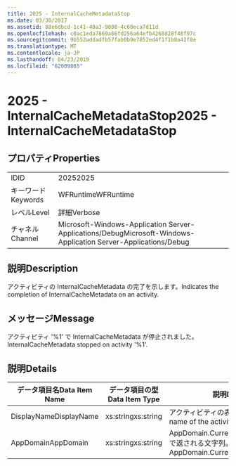 ```yaml
---
title: 2025 - InternalCacheMetadataStop
ms.date: 03/30/2017
ms.assetid: 88e6dbcd-1c41-40a3-9800-4c60eca7d11d
ms.openlocfilehash: c0ac1eda7869a86fd256a64efb4268d28f48f97c
ms.sourcegitcommit: 9b552addadfb57fab0b9e7852ed4f1f1b8a42f8e
ms.translationtype: MT
ms.contentlocale: ja-JP
ms.lasthandoff: 04/23/2019
ms.locfileid: "62009865"
---
```

# <a name="2025---internalcachemetadatastop"></a><span data-ttu-id="2a0ca-102">2025 - InternalCacheMetadataStop</span><span class="sxs-lookup"><span data-stu-id="2a0ca-102">2025 - InternalCacheMetadataStop</span></span>
## <a name="properties"></a><span data-ttu-id="2a0ca-103">プロパティ</span><span class="sxs-lookup"><span data-stu-id="2a0ca-103">Properties</span></span>  
  
|||  
|-|-|  
|<span data-ttu-id="2a0ca-104">ID</span><span class="sxs-lookup"><span data-stu-id="2a0ca-104">ID</span></span>|<span data-ttu-id="2a0ca-105">2025</span><span class="sxs-lookup"><span data-stu-id="2a0ca-105">2025</span></span>|  
|<span data-ttu-id="2a0ca-106">キーワード</span><span class="sxs-lookup"><span data-stu-id="2a0ca-106">Keywords</span></span>|<span data-ttu-id="2a0ca-107">WFRuntime</span><span class="sxs-lookup"><span data-stu-id="2a0ca-107">WFRuntime</span></span>|  
|<span data-ttu-id="2a0ca-108">レベル</span><span class="sxs-lookup"><span data-stu-id="2a0ca-108">Level</span></span>|<span data-ttu-id="2a0ca-109">詳細</span><span class="sxs-lookup"><span data-stu-id="2a0ca-109">Verbose</span></span>|  
|<span data-ttu-id="2a0ca-110">チャネル</span><span class="sxs-lookup"><span data-stu-id="2a0ca-110">Channel</span></span>|<span data-ttu-id="2a0ca-111">Microsoft-Windows-Application Server-Applications/Debug</span><span class="sxs-lookup"><span data-stu-id="2a0ca-111">Microsoft-Windows-Application Server-Applications/Debug</span></span>|  
  
## <a name="description"></a><span data-ttu-id="2a0ca-112">説明</span><span class="sxs-lookup"><span data-stu-id="2a0ca-112">Description</span></span>  
 <span data-ttu-id="2a0ca-113">アクティビティの InternalCacheMetadata の完了を示します。</span><span class="sxs-lookup"><span data-stu-id="2a0ca-113">Indicates the completion of InternalCacheMetadata on an activity.</span></span>  
  
## <a name="message"></a><span data-ttu-id="2a0ca-114">メッセージ</span><span class="sxs-lookup"><span data-stu-id="2a0ca-114">Message</span></span>  
 <span data-ttu-id="2a0ca-115">アクティビティ '%1' で InternalCacheMetadata が停止されました。</span><span class="sxs-lookup"><span data-stu-id="2a0ca-115">InternalCacheMetadata stopped on activity '%1'.</span></span>  
  
## <a name="details"></a><span data-ttu-id="2a0ca-116">説明</span><span class="sxs-lookup"><span data-stu-id="2a0ca-116">Details</span></span>  
  
|<span data-ttu-id="2a0ca-117">データ項目名</span><span class="sxs-lookup"><span data-stu-id="2a0ca-117">Data Item Name</span></span>|<span data-ttu-id="2a0ca-118">データ項目の型</span><span class="sxs-lookup"><span data-stu-id="2a0ca-118">Data Item Type</span></span>|<span data-ttu-id="2a0ca-119">説明</span><span class="sxs-lookup"><span data-stu-id="2a0ca-119">Description</span></span>|  
|--------------------|--------------------|-----------------|  
|<span data-ttu-id="2a0ca-120">DisplayName</span><span class="sxs-lookup"><span data-stu-id="2a0ca-120">DisplayName</span></span>|<span data-ttu-id="2a0ca-121">xs:string</span><span class="sxs-lookup"><span data-stu-id="2a0ca-121">xs:string</span></span>|<span data-ttu-id="2a0ca-122">アクティビティの表示名。</span><span class="sxs-lookup"><span data-stu-id="2a0ca-122">The display name of the activity.</span></span>|  
|<span data-ttu-id="2a0ca-123">AppDomain</span><span class="sxs-lookup"><span data-stu-id="2a0ca-123">AppDomain</span></span>|<span data-ttu-id="2a0ca-124">xs:string</span><span class="sxs-lookup"><span data-stu-id="2a0ca-124">xs:string</span></span>|<span data-ttu-id="2a0ca-125">AppDomain.CurrentDomain.FriendlyName で返される文字列。</span><span class="sxs-lookup"><span data-stu-id="2a0ca-125">The string returned by AppDomain.CurrentDomain.FriendlyName.</span></span>|
